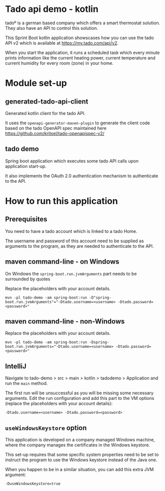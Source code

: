 # Tado api demo - kotlin 

tado&ordm; is a german based company which offers a smart thermostat solution.
They also have an API to control this solution.

This Sprint Boot kotlin application showscases how you can use the tado API v2 
which is available at https://my.tado.com/api/v2.

When you start the application, it runs a scheduled task which every minute 
prints information like the current heating power, current temperature and
current humidity for every room (zone) in your home.

# Module set-up

## generated-tado-api-client
Generated kotlin client for the tado API.

It uses the `openapi-generator-maven-plugin` to generate the client code based on the
tado OpenAPI spec maintained here https://github.com/kritsel/tado-openapispec-v2/

## tado demo

Spring boot application which executes some tado API calls upon application
start-up. 

It also implements the OAuth 2.0 authentication mechanism to authenticate
to the API.

# How to run this application

## Prerequisites
You need to have a tado account which is linked to a tado Home.

The username and password of this account need to be supplied as arguments
to the program, as they are needed to authenticate to the API.

## maven command-line - on Windows

On Windows the `spring-boot.run.jvmArguments` part needs to be surrounded by quotes

Replace the placeholders with your account details.

`mvn -pl tado-demo -am spring-boot:run -D"spring-boot.run.jvmArguments"="-Dtado.username=<username> -Dtado.password=<password>"`

## maven command-line - non-Windows

Replace the placeholders with your account details.

`mvn -pl tado-demo -am spring-boot:run -Dspring-boot.run.jvmArguments="-Dtado.username=<username> -Dtado.password=<password>"`

## IntelliJ

Navigate to tado-demo > src > main > kotlin > tadodemo > Application and run
the `main` method.

The first run will be unsuccessful as you will be missing some necessary
arguments. Edit the run configuration and add this part to the VM options
(replace the placeholders with your account details):

`-Dtado.username=<username> -Dtado.password=<password>`

## `useWindowsKeystore` option

This application is developed on a company managed Windows machine, 
where the company manages the certificates in the Windows keystore.

This set-up requires that some specific system properties need to be set to instruct
the program to use the Windows keystore instead of the Java one.

When you happen to be in a similar situation, you can add this extra JVM argument:

`-DuseWindowsKeystore=true`
